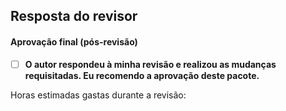 
## Resposta do revisor

#### Aprovação final (pós-revisão)

- [ ] **O autor respondeu à minha revisão e realizou as mudanças requisitadas. Eu recomendo a aprovação deste pacote.**


<!--Por favor, preencha a estimativa abaixo.-->
Horas estimadas gastas durante a revisão:

